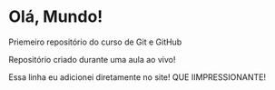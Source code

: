 # Olá, Mundo!
 Priemeiro repositório do curso de Git e GitHub

Repositório criado durante uma aula ao vivo!

Essa linha eu adicionei diretamente no site! QUE IIMPRESSIONANTE!
